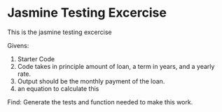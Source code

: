 # Jasmine Testing Excercise
 This is the jasmine testing excercise

Givens:
1. Starter Code
1. Code takes in principle amount of loan, a term in years, and a yearly rate. 
1. Output should be the monthly payment of the loan.
1. an equation to calculate this

Find: Generate the tests and function needed to make this work. 